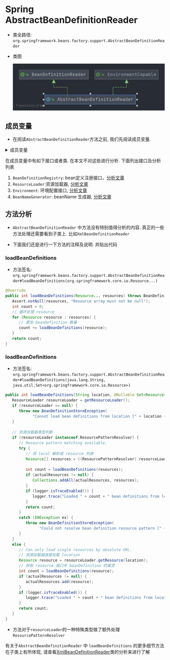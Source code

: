# Spring AbstractBeanDefinitionReader
- 类全路径: `org.springframework.beans.factory.support.AbstractBeanDefinitionReader`

- 类图

  ![AbstractBeanDefinitionReader](./images/AbstractBeanDefinitionReader.png)





## 成员变量

- 在阅读`AbstractBeanDefinitionReader`方法之前, 我们先阅读成员变量. 



<details>
    <summary>成员变量</summary>





```java
public abstract class AbstractBeanDefinitionReader implements BeanDefinitionReader, EnvironmentCapable {

   /** Logger available to subclasses. */
   protected final Log logger = LogFactory.getLog(getClass());

   /**
    * bean 定义注册接口
    */
   private final BeanDefinitionRegistry registry;

   /**
    * 资源加载器
    */
   @Nullable
   private ResourceLoader resourceLoader;

   /**
    * 类加载器
    */
   @Nullable
   private ClassLoader beanClassLoader;

   /**
    * 环境配置
    */
   private Environment environment;

   /**
    * bean 名称生成器
    */
   private BeanNameGenerator beanNameGenerator = DefaultBeanNameGenerator.INSTANCE;
}
```





</details>





在成员变量中有如下接口或者类. 在本文不对这些进行分析. 下面列出接口及分析列表

1. `BeanDefinitionRegistry`: bean定义注册接口，[分析文章](/docs/beans/factory/BeanFactory/support/BeanDefinitionRegistry/readme.md)
2. `ResourceLoader`:资源加载器, [分析文章](/docs/core/io/ResourceLoader/readme.md)
3. `Environment`: 环境配置接口, [分析文章](/docs/env/environment/readme.md)
4. `BeanNameGenerator`: beanName 生成器, [分析文章](/docs/beans/factory/BeanFactory/support/Spring-BeanNameGenerator.md)









## 方法分析



- `AbstractBeanDefinitionReader`  中方法没有特别值得分析的内容. 真正的一些方法处理还需要看到子类上. 比如`XmlBeanDefinitionReader` 



- 下面我们还是进行一下方法的注释及说明. 并贴出代码





### loadBeanDefinitions

- 方法签名: `org.springframework.beans.factory.support.AbstractBeanDefinitionReader#loadBeanDefinitions(org.springframework.core.io.Resource...)`





```java
@Override
public int loadBeanDefinitions(Resource... resources) throws BeanDefinitionStoreException {
   Assert.notNull(resources, "Resource array must not be null");
   int count = 0;
   // 循环处理 resource
   for (Resource resource : resources) {
      // 累加 beanDefinition 数量
      count += loadBeanDefinitions(resource);
   }
   return count;
}
```







### loadBeanDefinitions

- 方法签名: `org.springframework.beans.factory.support.AbstractBeanDefinitionReader#loadBeanDefinitions(java.lang.String, java.util.Set<org.springframework.core.io.Resource>)`





```java
public int loadBeanDefinitions(String location, @Nullable Set<Resource> actualResources) throws BeanDefinitionStoreException {
   ResourceLoader resourceLoader = getResourceLoader();
   if (resourceLoader == null) {
      throw new BeanDefinitionStoreException(
            "Cannot load bean definitions from location [" + location + "]: no ResourceLoader available");
   }

   // 资源加载器类型判断
   if (resourceLoader instanceof ResourcePatternResolver) {
      // Resource pattern matching available.
      try {
         // 将 local 解析成 resource 列表
         Resource[] resources = ((ResourcePatternResolver) resourceLoader).getResources(location);

         int count = loadBeanDefinitions(resources);
         if (actualResources != null) {
            Collections.addAll(actualResources, resources);
         }
         if (logger.isTraceEnabled()) {
            logger.trace("Loaded " + count + " bean definitions from location pattern [" + location + "]");
         }
         return count;
      }
      catch (IOException ex) {
         throw new BeanDefinitionStoreException(
               "Could not resolve bean definition resource pattern [" + location + "]", ex);
      }
   }
   else {
      // Can only load single resources by absolute URL.
      // 资源加载器直接加载 location
      Resource resource = resourceLoader.getResource(location);
      // 获取 resource 接口中 beanDefinition 的属灵
      int count = loadBeanDefinitions(resource);
      if (actualResources != null) {
         actualResources.add(resource);
      }
      if (logger.isTraceEnabled()) {
         logger.trace("Loaded " + count + " bean definitions from location [" + location + "]");
      }
      return count;
   }
}
```





- 方法对于`resourceLoader`的一种特殊类型做了额外处理`ResourcePatternResolver`







有关于`AbstractBeanDefinitionReader` 中 `loadBeanDefinitions` 的更多细节方法在子类上有所体现, 请查看[XmlBeanDefinitionReader](/docs/beans/factory/xml/Spring-XmlBeanDefinitionReader.md)类的分析来进行了解